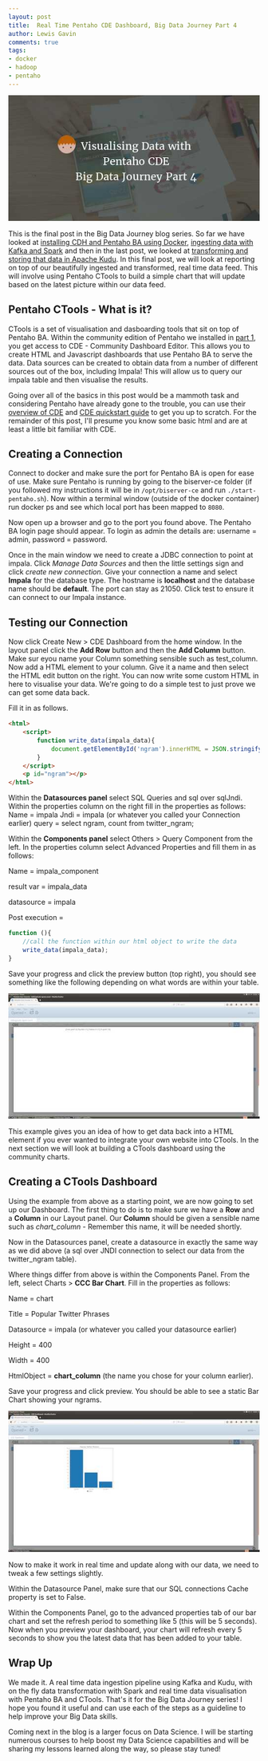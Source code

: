 ```yaml
--- 
layout: post 
title:  Real Time Pentaho CDE Dashboard, Big Data Journey Part 4
author: Lewis Gavin 
comments: true 
tags: 
- docker 
- hadoop
- pentaho 
---
```


![Big Data Journey 4](../images/ctools-bdj4.jpg)

This is the final post in the Big Data Journey blog series. So far we have looked at [installing CDH and Pentaho BA using Docker](http://www.lewisgavin.co.uk/CDH-Docker), [ingesting data with Kafka and Spark](http://www.lewisgavin.co.uk/Data-Ingestion-Kafka-Spark) and then in the last post, we looked at [transforming and storing that data in Apache Kudu](http://www.lewisgavin.co.uk/Kudu-Spark). In this final post, we will look at reporting on top of our beautifully ingested and transformed, real time data feed. This will involve using Pentaho CTools to build a simple chart that will update based on the latest picture within our data feed.

## Pentaho CTools - What is it?

CTools is a set of visualisation and dasboarding tools that sit on top of Pentaho BA. Within the community edition of Pentaho we installed in [part 1](http://www.lewisgavin.co.uk/CDH-Docker), you get access to CDE - Community Dashboard Editor. This allows you to create HTML and Javascript dashboards that use Pentaho BA to serve the data. Data sources can be created to obtain data from a number of different sources out of the box, including Impala! This will allow us to query our impala table and then visualise the results.

Going over all of the basics in this post would be a mammoth task and considering Pentaho have already gone to the trouble, you can use their [overview of CDE](https://help.pentaho.com/Documentation/6.1/0R0/CTools/CDE_Dashboard_Overview) and [CDE quickstart guide](https://help.pentaho.com/Documentation/6.1/0R0/CTools/CDE_Quick_Start_Guide) to get you up to scratch. For the remainder of this post, I'll presume you know some basic html and are at least a little bit familiar with CDE.


## Creating a Connection

Connect to docker and make sure the port for Pentaho BA is open for ease of use. Make sure Pentaho is running by going to the biserver-ce folder (if you followed my instructions it will be in `/opt/biserver-ce` and run `./start-pentaho.sh`). Now within a terminal window (outside of the docker container) run docker ps and see which local port has been mapped to `8080`.

Now open up a browser and go to the port you found above. The Pentaho BA login page should appear. To login as admin the details are: username = admin, password = password.

Once in the main window we need to create a JDBC connection to point at impala. Click *Manage Data Sources* and then the little settings sign and click *create new connection*. Give your connection a name and select **Impala** for the database type. The hostname is **localhost** and the database name should be **default**. The port can stay as 21050. Click test to ensure it can connect to our Impala instance.

## Testing our Connection

Now click Create New > CDE Dashboard from the home window. In the layout panel click the **Add Row** button and then the **Add Column** button. Make sur eyou name your Column something sensible such as test_column. Now add a HTML element to your column. Give it a name and then select the HTML edit button on the right. You can now write some custom HTML in here to visualise your data. We're going to do a simple test to just prove we can get some data back.

Fill it in as follows.

~~~html
<html>    
    <script>
        function write_data(impala_data){
            document.getElementById('ngram').innerHTML = JSON.stringify(impala_data);   
        }
    </script>
    <p id="ngram"></p>    
</html> 
~~~

Within the **Datasources panel** select SQL Queries and sql over sqlJndi. Within the properties column on the right fill in the properties as follows:
Name = impala
Jndi = impala (or whatever you called your Connection earlier)
query = select ngram, count from twitter_ngram;

Within the **Components panel** select Others > Query Component from the left. In the properties column select Advanced Properties and fill them in as follows:

Name = impala_component

result var = impala_data

datasource = impala

Post execution =


~~~javascript
function (){
    //call the function within our html object to write the data
    write_data(impala_data);
} 
~~~

Save your progress and click the preview button (top right), you should see something like the following depending on what words are within your table.

![Ctools test](../images/ctools-test.jpg)

This example gives you an idea of how to get data back into a HTML element if you ever wanted to integrate your own website into CTools. In the next section we will look at building a CTools dashboard using the community charts.

## Creating a CTools Dashboard

Using the example from above as a starting point, we are now going to set up our Dashboard. The first thing to do is to make sure we have a **Row** and a **Column** in our Layout panel. Our **Column** should be given a sensible name such as *chart_column* - Remember this name, it will be needed shortly.

Now in the Datasources panel, create a datasource in exactly the same way as we did above (a sql over JNDI connection to select our data from the twitter_ngram table).

Where things differ from above is within the Components Panel. From the left, select Charts > **CCC Bar Chart**. Fill in the properties as follows:

Name = chart

Title = Popular Twitter Phrases

Datasource = impala (or whatever you called your datasource earlier)

Height = 400

Width = 400

HtmlObject = **chart_column** (the name you chose for your column earlier).

Save your progress and click preview. You should be able to see a static Bar Chart showing your ngrams.

![Bar Chart](../images/ctools_chart.jpg)

Now to make it work in real time and update along with our data, we need to tweak a few settings slightly.

Within the Datasource Panel, make sure that our SQL connections Cache property is set to False. 

Within the Components Panel, go to the advanced properties tab of our bar chart and set the refresh period to something like 5 (this will be 5 seconds). Now when you preview your dashboard, your chart will refresh every 5 seconds to show you the latest data that has been added to your table.

## Wrap Up

We made it. A real time data ingestion pipeline using Kafka and Kudu, with on the fly data transformation with Spark and real time data visualisation with Pentaho BA and CTools. That's it for the Big Data Journey series! I hope you found it useful and can use each of the steps as a guideline to help improve your Big Data skills.

Coming next in the blog is a larger focus on Data Science. I will be starting numerous courses to help boost my Data Science capabilities and will be sharing my lessons learned along the way, so please stay tuned!
